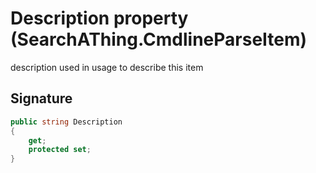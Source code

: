 # Description property (SearchAThing.CmdlineParseItem)
description used in usage to describe this item

## Signature
```csharp
public string Description
{
    get;
    protected set;
}
```
